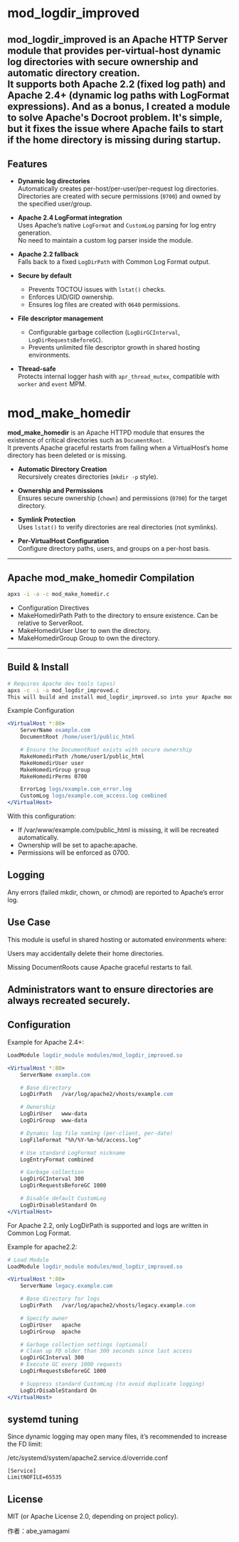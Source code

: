 # mod_logdir_improved

**mod_logdir_improved** is an Apache HTTP Server module that provides **per-virtual-host dynamic log directories** with secure ownership and automatic directory creation.  
It supports both **Apache 2.2 (fixed log path)** and **Apache 2.4+ (dynamic log paths with LogFormat expressions)**.
And as a bonus, I created a module to solve Apache's Docroot problem. It's simple, but it fixes the issue where Apache fails to start if the home directory is missing during startup.
---

## Features

- **Dynamic log directories**  
  Automatically creates per-host/per-user/per-request log directories.  
  Directories are created with secure permissions (`0700`) and owned by the specified user/group.

- **Apache 2.4 LogFormat integration**  
  Uses Apache’s native `LogFormat` and `CustomLog` parsing for log entry generation.  
  No need to maintain a custom log parser inside the module.

- **Apache 2.2 fallback**  
  Falls back to a fixed `LogDirPath` with Common Log Format output.

- **Secure by default**  
  - Prevents TOCTOU issues with `lstat()` checks.  
  - Enforces UID/GID ownership.  
  - Ensures log files are created with `0640` permissions.  

- **File descriptor management**  
  - Configurable garbage collection (`LogDirGCInterval`, `LogDirRequestsBeforeGC`).  
  - Prevents unlimited file descriptor growth in shared hosting environments.  

- **Thread-safe**  
  Protects internal logger hash with `apr_thread_mutex`, compatible with `worker` and `event` MPM.

# mod_make_homedir

**mod_make_homedir** is an Apache HTTPD module that ensures the existence of critical directories such as `DocumentRoot`.  
It prevents Apache graceful restarts from failing when a VirtualHost’s home directory has been deleted or is missing.

- **Automatic Directory Creation**  
  Recursively creates directories (`mkdir -p` style).

- **Ownership and Permissions**  
  Ensures secure ownership (`chown`) and permissions (`0700`) for the target directory.

- **Symlink Protection**  
  Uses `lstat()` to verify directories are real directories (not symlinks).

- **Per-VirtualHost Configuration**  
  Configure directory paths, users, and groups on a per-host basis.

---

## Apache mod_make_homedir Compilation

```sh
apxs -i -a -c mod_make_homedir.c
```

 - Configuration Directives
 - MakeHomedirPath <path>
 Path to the directory to ensure existence. Can be relative to ServerRoot.
 - MakeHomedirUser <username>
 User to own the directory.
 - MakeHomedirGroup <groupname>
Group to own the directory.


---

## Build & Install

```bash
# Requires Apache dev tools (apxs)
apxs -c -i -a mod_logdir_improved.c
This will build and install mod_logdir_improved.so into your Apache modules directory, and add a LoadModule directive into httpd.conf.
```

Example Configuration
```apache
<VirtualHost *:80>
    ServerName example.com
    DocumentRoot /home/user1/public_html

    # Ensure the DocumentRoot exists with secure ownership
    MakeHomedirPath /home/user1/public_html
    MakeHomedirUser user
    MakeHomedirGroup group
    MakeHomedirPerms 0700

    ErrorLog logs/example.com_error.log
    CustomLog logs/example.com_access.log combined
</VirtualHost>
```

With this configuration:

 - If /var/www/example.com/public_html is missing, it will be recreated automatically.
 - Ownership will be set to apache:apache.
 - Permissions will be enforced as 0700.

## Logging

Any errors (failed mkdir, chown, or chmod) are reported to Apache’s error log.

## Use Case

This module is useful in shared hosting or automated environments where:

Users may accidentally delete their home directories.

Missing DocumentRoots cause Apache graceful restarts to fail.

Administrators want to ensure directories are always recreated securely.
---

## Configuration
Example for Apache 2.4+:
```apache
LoadModule logdir_module modules/mod_logdir_improved.so

<VirtualHost *:80>
    ServerName example.com

    # Base directory
    LogDirPath   /var/log/apache2/vhosts/example.com

    # Ownership
    LogDirUser   www-data
    LogDirGroup  www-data

    # Dynamic log file naming (per-client, per-date)
    LogFileFormat "%h/%Y-%m-%d/access.log"

    # Use standard LogFormat nickname
    LogEntryFormat combined

    # Garbage collection
    LogDirGCInterval 300
    LogDirRequestsBeforeGC 1000

    # Disable default CustomLog
    LogDirDisableStandard On
</VirtualHost>
```
For Apache 2.2, only LogDirPath is supported and logs are written in Common Log Format.

Example for apache2.2:
```apache
# Load Module
LoadModule logdir_module modules/mod_logdir_improved.so

<VirtualHost *:80>
    ServerName legacy.example.com

    # Base directory for logs
    LogDirPath   /var/log/apache2/vhosts/legacy.example.com

    # Specify owner
    LogDirUser   apache
    LogDirGroup  apache

    # Garbage collection settings (optional)
    # Clean up FD older than 300 seconds since last access
    LogDirGCInterval 300
    # Execute GC every 1000 requests
    LogDirRequestsBeforeGC 1000

    # Suppress standard CustomLog (to avoid duplicate logging)
    LogDirDisableStandard On
</VirtualHost>
```

## systemd tuning
Since dynamic logging may open many files, it’s recommended to increase the FD limit:


/etc/systemd/system/apache2.service.d/override.conf
```
[Service]
LimitNOFILE=65535
```

## License
MIT (or Apache License 2.0, depending on project policy).

作者：abe_yamagami
